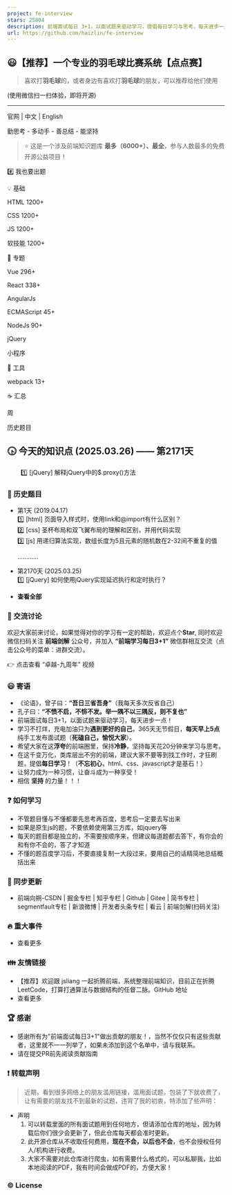 ```yaml
---
project: fe-interview
stars: 25804
description: 前端面试每日 3+1，以面试题来驱动学习，提倡每日学习与思考，每天进步一点！每天早上5点纯手工发布面试题（死磕自己，愉悦大家），6000+道前端面试题全面覆盖，HTML/CSS/JavaScript/Vue/React/Nodejs/TypeScript/ECMAScritpt/Webpack/Jquery/小程序/软技能……
url: https://github.com/haizlin/fe-interview
---
```


😃【推荐】一个专业的羽毛球比赛系统【点点赛】
-----------------------

> 喜欢打**羽毛球**的，或者身边有喜欢打**羽毛球**的朋友，可以推荐给他们使用

(使用微信扫一扫体验，即将开源)

* * *

官网 | 中文 | English

勤思考 - 多动手 - 善总结 - 能坚持

> ⭐ 这是一个涉及前端知识题库 **最多（6000+）、最全**，参与人数最多的免费开源公益项目！

#️⃣ 我也要出题

💡 基础

HTML 1200+

CSS 1200+

JS 1200+

软技能 1200+

📰 专题

Vue 296+

React 338+

AngularJs

ECMAScript 45+

NodeJs 90+

jQuery

小程序

🔨 工具

webpack 13+

☕ 汇总

周

历史题目

🕟 今天的知识点 (2025.03.26) —— 第2171天
--------------------------------

        :one: \[jQuery\] 解释jQuery中的$.proxy()方法

### 🐫 历史题目

-   第1天 (2019.04.17)  
    1️⃣ \[html\] 页面导入样式时，使用link和@import有什么区别？  
    2️⃣ \[css\] 圣杯布局和双飞翼布局的理解和区别，并用代码实现  
    3️⃣ \[js\] 用递归算法实现，数组长度为5且元素的随机数在2-32间不重复的值
    
    …………
    
-   第2170天 (2025.03.25)  
    1️⃣ \[jQuery\] 如何使用jQuery实现延迟执行和定时执行？
    
-   **查看全部**
    

### 🐤 交流讨论

欢迎大家前来讨论，如果觉得对你的学习有一定的帮助，欢迎点个**Star**, 同时欢迎微信扫码关注 **前端剑解** 公众号，并加入 **“前端学习每日3+1”** 微信群相互交流（点击公众号的菜单：进群交流）。

👉 点击查看 “卓越-九周年” 视频

### 😃 寄语

-   《论语》，曾子曰：**“吾日三省吾身”**（我每天多次反省自己）
-   孔子曰：**“不愤不启，不悱不发。举一隅不以三隅反，则不复也”**
-   前端面试每日3+1，以面试题来驱动学习，每天进步一点！
-   学习不打烊，充电加油只为**遇到更好的自己**，365天无节假日，**每天早上5点**纯手工发布面试题（**死磕自己，愉悦大家**）。
-   希望大家在这**浮夸**的前端圈里，保持**冷静**，坚持每天花20分钟来学习与思考。
-   在这千变万化，类库层出不穷的前端，建议大家不要等到找工作时，才狂刷题，提倡**每日学习**！（**不忘初心**，html、css、javascript才是基石！）
-   让努力成为一种习惯，让奋斗成为一种享受！
-   相信 **坚持** 的力量！！！

### ❓ 如何学习

-   不管题目懂与不懂都要先思考再百度，思考后一定要去写出来
-   如果是原生js的题，不要依赖使用第三方库，如jquery等
-   每天的题目都是独立的，不需要按顺序来，但建议每道题都去答下，有你会的和有你不会的，答了才知道
-   不懂的题百度学习后，不要直接复制一大段过来，要用自己的话精简地总结概括出来

### 🌴 同步更新

-   前端向朔-CSDN | 掘金专栏 | 知乎专栏 | Github | Gitee | 简书专栏 | segmentfault专栏 | 新浪微博 | 开发者头条专栏 | 看云 | 前端剑解(扫码关注)

### 🔥 重大事件

-   查看更多

### 👪 友情链接

-   【推荐】欢迎跟 jsliang 一起折腾前端，系统整理前端知识，目前正在折腾 LeetCode，打算打通算法与数据结构的任督二脉。GitHub 地址
-   查看更多

### 🏆 感谢

-   感谢所有为"前端面试每日3+1"做出贡献的朋友！，当然不仅仅只有这些贡献者，这里就不一一列举了，如果未添加到这个名单中，请与我联系。
-   请在提交PR前先阅读贡献指南

### ❗ 转载声明

> 近期，看到很多网络上的朋友滥用链接，滥用面试题，包装了下就收费了，让有需要的朋友找不到最新的试题，违背了我的初衷，特添加了些声明：

-   声明
    1.  可以转载里面的所有面试题用到任何地方，但请添加仓库的地址，因为转载后你们很少会更新了，但此仓库每天都会准时更新。
    2.  此开源仓库从不收取任何费用，**现在不会，以后也不会**，也不会授权任何人/机构进行收费。
    3.  大家不需要对此仓库进行爬虫，如有需要什么格式的，可以私聊我，比如本地阅读的PDF，我有时间会做成PDF的，方便大家！

### ©️ License
